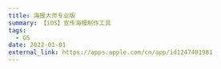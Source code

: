 ```yaml
---
title: 海报大师专业版
summary: 【iOS】宣传海报制作工具
tags:
  - GS
date: 2022-01-01
external_link: https://apps.apple.com/cn/app/id1247401981
---
```

